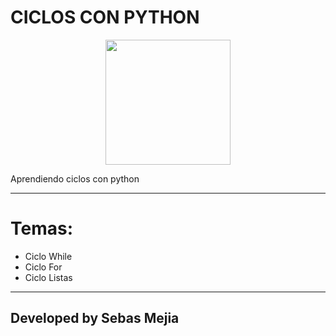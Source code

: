 # CICLOS CON PYTHON

<p align="center">
<img src="http://www.nasa.gov/sites/default/files/thumbnails/image/web_first_images_release_0.png" width="200" height="200"
</p>

Aprendiendo ciclos con python

***
# Temas:
- Ciclo While
- Ciclo For
- Ciclo Listas

***
## Developed by Sebas Mejia
